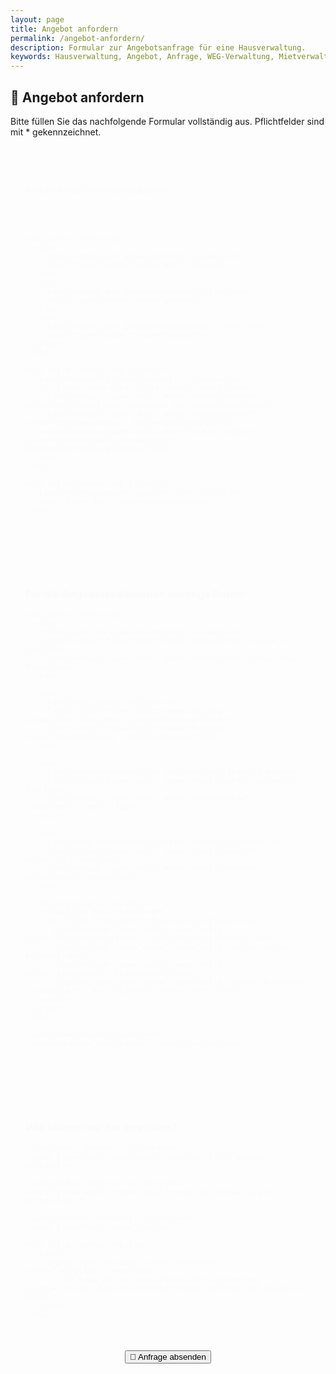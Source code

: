 ```yaml
---
layout: page
title: Angebot anfordern
permalink: /angebot-anfordern/
description: Formular zur Angebotsanfrage für eine Hausverwaltung.
keywords: Hausverwaltung, Angebot, Anfrage, WEG-Verwaltung, Mietverwaltung, Sondereigentum, Verwaltung Hannover
---
```

<style>
  .form-section {
    background: #f9f9f9;
    padding: 1.5rem;
    margin-bottom: 2rem;
    border-radius: 8px;
    animation: fadeIn 0.8s ease-in;
  }

  .form-grid {
    display: grid;
    grid-template-columns: repeat(auto-fit, minmax(200px, 1fr));
    gap: 1rem;
  }

  input[type="text"],
  input[type="number"],
  input[type="email"],
  textarea {
    background: #fff;
    border: 1px solid #ccc;
    border-radius: 5px;
    padding: 0.5rem;
    width: 100%;
    box-shadow: 0 1px 3px rgba(0,0,0,0.1);
    transition: border-color 0.3s, box-shadow 0.3s;
  }

  input[type="text"]:focus,
  input[type="number"]:focus,
  input[type="email"]:focus,
  textarea:focus {
    border-color: #0066cc;
    box-shadow: 0 0 5px rgba(0,102,204,0.3);
    outline: none;
  }

  button:hover {
    background-color: #004999;
  }

  @keyframes fadeIn {
    from { opacity: 0; transform: translateY(20px); }
    to { opacity: 1; transform: translateY(0); }
  }
</style>

## 📝 Angebot anfordern

Bitte füllen Sie das nachfolgende Formular vollständig aus. Pflichtfelder sind mit * gekennzeichnet.

<form action="angebot-senden.php" method="POST" style="max-width:700px; margin-top:2rem;">

  <!-- Verwaltungsobjekt -->
  <div class="form-section">
    <label>Anschrift des Verwaltungsobjekts*:</label><br>
    <input type="text" name="objekt" required style="margin-bottom:1rem;">

    <div class="form-grid">
      <div>
        <label>Anzahl der Wohneinheiten*:</label><br>
        <input type="number" name="whg" required>
      </div>
      <div>
        <label>Anzahl der Gewerbeeinheiten:</label><br>
        <input type="number" name="gewerbe">
      </div>
      <div>
        <label>Anzahl der Garagen/Stellplätze:</label><br>
        <input type="number" name="garagen">
      </div>
    </div>

    <div style="margin-top:1.5rem;">
      <label>Gewünschte Verwaltungsart*:</label><br>
      <div class="form-grid" style="margin-top:0.5rem;">
        <label><input type="radio" name="verwaltungsart" value="WEG-Verwaltung" required> WEG-Verwaltung</label>
        <label><input type="radio" name="verwaltungsart" value="Mietverwaltung"> Mietverwaltung</label>
        <label><input type="radio" name="verwaltungsart" value="Sondereigentumsverwaltung"> Sondereigentumsverwaltung</label>
      </div>
    </div>

    <div style="margin-top:1.5rem;">
      <label>Vertragsbeginn gewünscht zum:</label><br>
      <input type="text" name="vertragsbeginn">
    </div>
  </div>

  <!-- Kalkulation relevante Daten -->
  <div class="form-section">
    <h3>Für die Angebotskalkulation wichtige Daten:</h3>

    <div class="form-grid">
      <div>
        <label>Gibt es einen Hausmeister?</label><br>
        <label><input type="radio" name="hausmeister" value="Ja"> Ja</label>
        <label><input type="radio" name="hausmeister" value="Nein"> Nein</label>
      </div>

      <div>
        <label>Heizungsart:</label><br>
        <label><input type="radio" name="heizung" value="Zentralheizung"> Zentralheizung</label>
        <label><input type="radio" name="heizung" value="Etagenheizung"> Etagenheizung</label>
      </div>

      <div>
        <label>Bestehen erhebliche Zahlungsrückstände?</label><br>
        <label><input type="radio" name="rueckstaende" value="Ja"> Ja</label>
        <label><input type="radio" name="rueckstaende" value="Nein"> Nein</label>
      </div>

      <div>
        <label>Sind Rechtsstreitigkeiten anhängig?</label><br>
        <label><input type="radio" name="streitigkeiten" value="Ja"> Ja</label>
        <label><input type="radio" name="streitigkeiten" value="Nein"> Nein</label>
      </div>

      <div style="grid-column:1 / -1;">
        <label>Ich bin:</label><br>
        <div class="form-grid" style="margin-top:0.5rem;">
          <label><input type="radio" name="rolle" value="Beiratsvorsitzender"> Beiratsvorsitzender</label>
          <label><input type="radio" name="rolle" value="Beirat"> Beirat</label>
          <label><input type="radio" name="rolle" value="Eigentümer"> Eigentümer</label>
          <label><input type="radio" name="rolle" value="Allgemein interessiert"> Nur allgemein interessiert</label>
        </div>
      </div>
    </div>

    <label>Bemerkungen:</label><br>
    <textarea name="bemerkungen" rows="6"></textarea>
  </div>

  <!-- Kontaktdaten -->
  <div class="form-section">
    <h3>Wie können wir Sie erreichen?</h3>

    <label>Name, Vorname*:</label><br>
    <input type="text" name="name" required style="margin-bottom:1rem;">

    <label>E-Mail-Adresse*:</label><br>
    <input type="email" name="email" required style="margin-bottom:1rem;">

    <label>Telefon (optional):</label><br>
    <input type="text" name="telefon">

    <div style="margin-top:1rem;">
      <label>
        <input type="checkbox" name="datenschutz" value="akzeptiert" required>
            Ich habe die <a href="/datenschutzerklaerung/" target="_blank">Datenschutzerklärung</a> gelesen und akzeptiere diese.*
      </label>
    </div>
  </div>

  <!-- Absenden Button -->
  <div style="text-align:center;">
     <button type="submit" class="button-link">📄 Anfrage absenden</button>
  </div>
</form>
